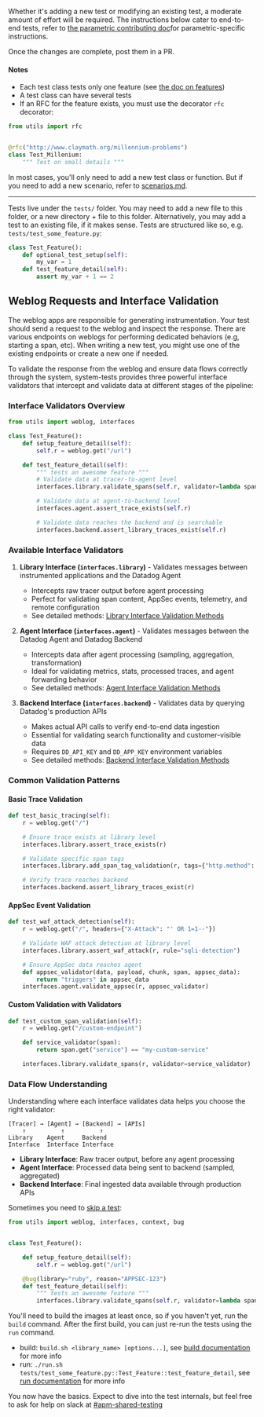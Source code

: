 Whether it's adding a new test or modifying an existing test, a moderate amount of effort will be required. The instructions below cater to end-to-end tests, refer to [the parametric contributing doc](/docs/scenarios/parametric_contributing.md)for parametric-specific instructions.

Once the changes are complete, post them in a PR.

#### Notes
* Each test class tests only one feature (see [the doc on features](https://github.com/DataDog/system-tests/blob/main/docs/edit/features.md))
* A test class can have several tests
* If an RFC for the feature exists, you must use the decorator `rfc` decorator:
```python
from utils import rfc


@rfc("http://www.claymath.org/millennium-problems")
class Test_Millenium:
    """ Test on small details """
```

In most cases, you'll only need to add a new test class or function. But if you need to add a new scenario, refer to [scenarios.md](./scenarios.md).

---

Tests live under the `tests/` folder. You may need to add a new file to this folder, or a new directory + file to this folder. Alternatively, you may add a test to an existing file, if it makes sense. Tests are structured like so, e.g. `tests/test_some_feature.py`:

```python
class Test_Feature():
    def optional_test_setup(self):
        my_var = 1
    def test_feature_detail(self):
        assert my_var + 1 == 2
```

## Weblog Requests and Interface Validation

The weblog apps are responsible for generating instrumentation. Your test should send a request to the weblog and inspect the response. There are various endpoints on weblogs for performing dedicated behaviors (e.g, starting a span, etc). When writing a new test, you might use one of the existing endpoints or create a new one if needed.

To validate the response from the weblog and ensure data flows correctly through the system, system-tests provides three powerful interface validators that intercept and validate data at different stages of the pipeline:

### Interface Validators Overview

```python
from utils import weblog, interfaces

class Test_Feature():
    def setup_feature_detail(self):
        self.r = weblog.get("/url")

    def test_feature_detail(self):
        """ tests an awesome feature """
        # Validate data at tracer-to-agent level
        interfaces.library.validate_spans(self.r, validator=lambda span: span["meta"]["http.method"] == "GET")

        # Validate data at agent-to-backend level
        interfaces.agent.assert_trace_exists(self.r)

        # Validate data reaches the backend and is searchable
        interfaces.backend.assert_library_traces_exist(self.r)
```

### Available Interface Validators

1. **Library Interface (`interfaces.library`)** - Validates messages between instrumented applications and the Datadog Agent
   - Intercepts raw tracer output before agent processing
   - Perfect for validating span content, AppSec events, telemetry, and remote configuration
   - See detailed methods: [Library Interface Validation Methods](../internals/library-interface-validation-methods.md)

2. **Agent Interface (`interfaces.agent`)** - Validates messages between the Datadog Agent and Datadog Backend
   - Intercepts data after agent processing (sampling, aggregation, transformation)
   - Ideal for validating metrics, stats, processed traces, and agent forwarding behavior
   - See detailed methods: [Agent Interface Validation Methods](../internals/agent-interface-validation-methods.md)

3. **Backend Interface (`interfaces.backend`)** - Validates data by querying Datadog's production APIs
   - Makes actual API calls to verify end-to-end data ingestion
   - Essential for validating search functionality and customer-visible data
   - Requires `DD_API_KEY` and `DD_APP_KEY` environment variables
   - See detailed methods: [Backend Interface Validation Methods](../internals/backend-interface-validation-methods.md)

### Common Validation Patterns

#### Basic Trace Validation
```python
def test_basic_tracing(self):
    r = weblog.get("/")

    # Ensure trace exists at library level
    interfaces.library.assert_trace_exists(r)

    # Validate specific span tags
    interfaces.library.add_span_tag_validation(r, tags={"http.method": "GET"})

    # Verify trace reaches backend
    interfaces.backend.assert_library_traces_exist(r)
```

#### AppSec Event Validation
```python
def test_waf_attack_detection(self):
    r = weblog.get("/", headers={"X-Attack": "' OR 1=1--"})

    # Validate WAF attack detection at library level
    interfaces.library.assert_waf_attack(r, rule="sqli-detection")

    # Ensure AppSec data reaches agent
    def appsec_validator(data, payload, chunk, span, appsec_data):
        return "triggers" in appsec_data
    interfaces.agent.validate_appsec(r, appsec_validator)
```

#### Custom Validation with Validators
```python
def test_custom_span_validation(self):
    r = weblog.get("/custom-endpoint")

    def service_validator(span):
        return span.get("service") == "my-custom-service"

    interfaces.library.validate_spans(r, validator=service_validator)
```

### Data Flow Understanding

Understanding where each interface validates data helps you choose the right validator:

```
[Tracer] → [Agent] → [Backend] → [APIs]
    ↑          ↑          ↑
Library    Agent     Backend
Interface  Interface Interface
```

- **Library Interface**: Raw tracer output, before any agent processing
- **Agent Interface**: Processed data being sent to backend (sampled, aggregated)
- **Backend Interface**: Final ingested data available through production APIs

Sometimes you need to [skip a test](./skip-tests.md):

```python
from utils import weblog, interfaces, context, bug


class Test_Feature():

    def setup_feature_detail(self):
        self.r = weblog.get("/url")

    @bug(library="ruby", reason="APPSEC-123")
    def test_feature_detail(self):
        """ tests an awesome feature """
        interfaces.library.validate_spans(self.r, validator=lambda span: span["meta"]["http.method"] == "GET")
```

You'll need to build the images at least once, so if you haven't yet, run the `build` command. After the first build, you can just re-run the tests using the `run` command.

- build: `build.sh <library_name> [options...]`, see [build documentation](../execute/build.md) for more info
- run: `./run.sh tests/test_some_feature.py::Test_Feature::test_feature_detail`, see [run documentation](../execute/run.md) for more info

You now have the basics. Expect to dive into the test internals, but feel free to ask for help on slack at [#apm-shared-testing](https://dd.slack.com/archives/C025TJ4RZ8X)
